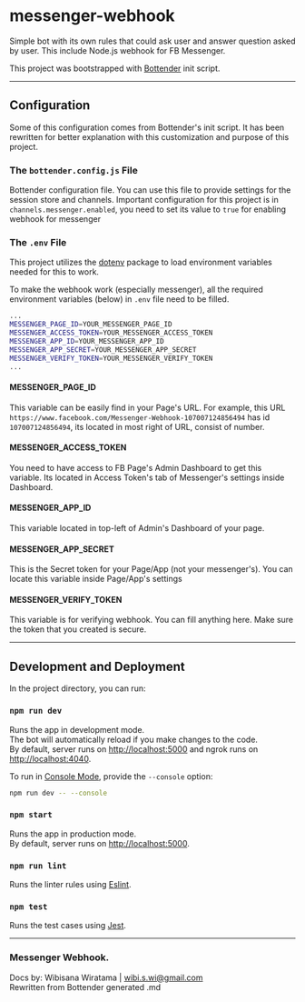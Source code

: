 # messenger-webhook

Simple bot with its own rules that could ask user and answer question asked by user. This include Node.js webhook for FB Messenger.

This project was bootstrapped with
[Bottender](https://github.com/Yoctol/bottender) init script.

---

## Configuration

Some of this configuration comes from Bottender's init script. It has been rewritten for better explanation with this customization and purpose of this project.

### The `bottender.config.js` File

Bottender configuration file. You can use this file to provide settings for the session store and channels. Important configuration for this project is in `channels.messenger.enabled`, you need to set its value to `true` for enabling webhook for messenger

### The `.env` File

This project utilizes the [dotenv](https://www.npmjs.com/package/dotenv) package to load environment variables needed for this to work.

To make the webhook work (especially messenger), all the required environment variables (below) in `.env` file need to be filled.
```sh
...
MESSENGER_PAGE_ID=YOUR_MESSENGER_PAGE_ID
MESSENGER_ACCESS_TOKEN=YOUR_MESSENGER_ACCESS_TOKEN
MESSENGER_APP_ID=YOUR_MESSENGER_APP_ID
MESSENGER_APP_SECRET=YOUR_MESSENGER_APP_SECRET
MESSENGER_VERIFY_TOKEN=YOUR_MESSENGER_VERIFY_TOKEN
...
```

#### MESSENGER_PAGE_ID
This variable can be easily find in your Page's URL. For example, this URL `https://www.facebook.com/Messenger-Webhook-107007124856494` has id `107007124856494`, its located in most right of URL, consist of number.

#### MESSENGER_ACCESS_TOKEN
You need to have access to FB Page's Admin Dashboard to get this variable. Its located in Access Token's tab of Messenger's settings inside Dashboard.

#### MESSENGER_APP_ID
This variable located in top-left of Admin's Dashboard of your page.

#### MESSENGER_APP_SECRET
This is the Secret token for your Page/App (not your messenger's). You can locate this variable inside Page/App's settings

#### MESSENGER_VERIFY_TOKEN
This variable is for verifying webhook. You can fill anything here. Make sure the token that you created is secure.

---

## Development and Deployment

In the project directory, you can run:

### `npm run dev`

Runs the app in development mode.<br>
The bot will automatically reload if you make changes to the code.<br>
By default, server runs on [http://localhost:5000](http://localhost:5000) and ngrok runs on [http://localhost:4040](http://localhost:4040).

To run in [Console Mode](https://bottender.js.org/docs/en/the-basics-console-mode), provide the `--console` option:

```sh
npm run dev -- --console
```

### `npm start`

Runs the app in production mode.<br>
By default, server runs on [http://localhost:5000](http://localhost:5000).

### `npm run lint`

Runs the linter rules using [Eslint](https://eslint.org/).

### `npm test`

Runs the test cases using [Jest](https://jestjs.io/).

---
### Messenger Webhook.<br>
Docs by: Wibisana Wiratama | wibi.s.wi@gmail.com <br>
Rewritten from Bottender generated .md